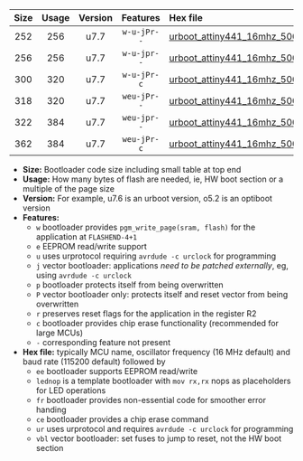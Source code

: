 |Size|Usage|Version|Features|Hex file|
|:-:|:-:|:-:|:-:|:--|
|252|256|u7.7|`w-u-jPr--`|[urboot_attiny441_16mhz_500000bps_lednop_ur_vbl.hex](https://raw.githubusercontent.com/stefanrueger/urboot.hex/main/mcus/attiny441/fcpu_16mhz/500000_bps/urboot_attiny441_16mhz_500000bps_lednop_ur_vbl.hex)|
|256|256|u7.7|`w-u-jpr--`|[urboot_attiny441_16mhz_500000bps_lednop_fr_ur_vbl.hex](https://raw.githubusercontent.com/stefanrueger/urboot.hex/main/mcus/attiny441/fcpu_16mhz/500000_bps/urboot_attiny441_16mhz_500000bps_lednop_fr_ur_vbl.hex)|
|300|320|u7.7|`w-u-jPr-c`|[urboot_attiny441_16mhz_500000bps_lednop_fr_ce_ur_vbl.hex](https://raw.githubusercontent.com/stefanrueger/urboot.hex/main/mcus/attiny441/fcpu_16mhz/500000_bps/urboot_attiny441_16mhz_500000bps_lednop_fr_ce_ur_vbl.hex)|
|318|320|u7.7|`weu-jPr--`|[urboot_attiny441_16mhz_500000bps_ee_lednop_ur_vbl.hex](https://raw.githubusercontent.com/stefanrueger/urboot.hex/main/mcus/attiny441/fcpu_16mhz/500000_bps/urboot_attiny441_16mhz_500000bps_ee_lednop_ur_vbl.hex)|
|322|384|u7.7|`weu-jpr--`|[urboot_attiny441_16mhz_500000bps_ee_lednop_fr_ur_vbl.hex](https://raw.githubusercontent.com/stefanrueger/urboot.hex/main/mcus/attiny441/fcpu_16mhz/500000_bps/urboot_attiny441_16mhz_500000bps_ee_lednop_fr_ur_vbl.hex)|
|362|384|u7.7|`weu-jPr-c`|[urboot_attiny441_16mhz_500000bps_ee_lednop_fr_ce_ur_vbl.hex](https://raw.githubusercontent.com/stefanrueger/urboot.hex/main/mcus/attiny441/fcpu_16mhz/500000_bps/urboot_attiny441_16mhz_500000bps_ee_lednop_fr_ce_ur_vbl.hex)|

- **Size:** Bootloader code size including small table at top end
- **Usage:** How many bytes of flash are needed, ie, HW boot section or a multiple of the page size
- **Version:** For example, u7.6 is an urboot version, o5.2 is an optiboot version
- **Features:**
  + `w` bootloader provides `pgm_write_page(sram, flash)` for the application at `FLASHEND-4+1`
  + `e` EEPROM read/write support
  + `u` uses urprotocol requiring `avrdude -c urclock` for programming
  + `j` vector bootloader: applications *need to be patched externally*, eg, using `avrdude -c urclock`
  + `p` bootloader protects itself from being overwritten
  + `P` vector bootloader only: protects itself and reset vector from being overwritten
  + `r` preserves reset flags for the application in the register R2
  + `c` bootloader provides chip erase functionality (recommended for large MCUs)
  + `-` corresponding feature not present
- **Hex file:** typically MCU name, oscillator frequency (16 MHz default) and baud rate (115200 default) followed by
  + `ee` bootloader supports EEPROM read/write
  + `lednop` is a template bootloader with `mov rx,rx` nops as placeholders for LED operations
  + `fr` bootloader provides non-essential code for smoother error handing
  + `ce` bootloader provides a chip erase command
  + `ur` uses urprotocol and requires `avrdude -c urclock` for programming
  + `vbl` vector bootloader: set fuses to jump to reset, not the HW boot section
